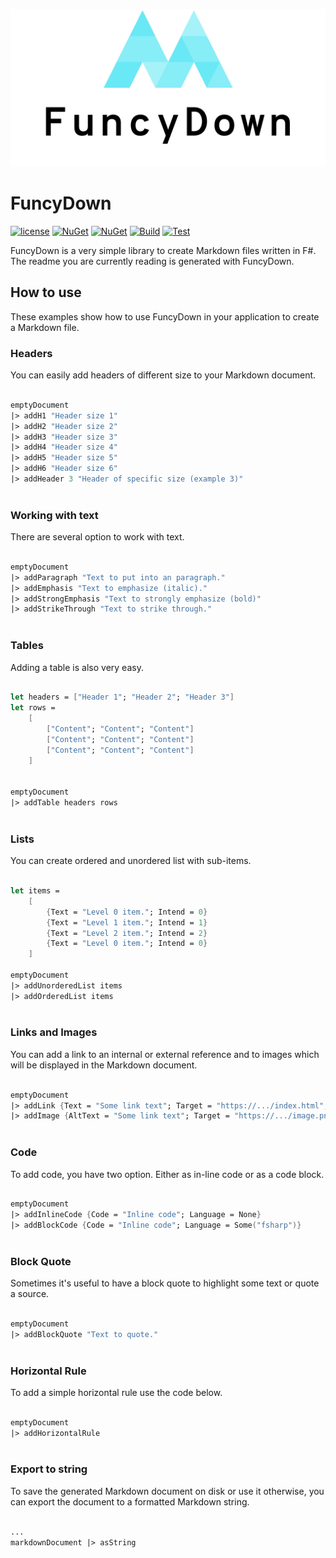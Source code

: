 ![FuncyDown Logo](https://github.com/GDATASoftwareAG/FuncyDown/blob/master/resource/linkedin_banner_image_1.png?raw=true "Markdown - FuncyDown")
# FuncyDown


[![license](https://img.shields.io/github/license/GDATASoftwareAG/FuncyDown.svg)](https://raw.githubusercontent.com/GDATASoftwareAG/FuncyDown/master/LICENSE)
[![NuGet](https://img.shields.io/nuget/v/FuncyDown.svg)](https://www.nuget.org/packages/FuncyDown/)
[![NuGet](https://img.shields.io/nuget/dt/FuncyDown.svg)](https://www.nuget.org/packages/FuncyDown/)
[![Build](https://img.shields.io/azure-devops/build/gdatasoftware/FuncyDown/4.svg)](https://dev.azure.com/gdatasoftware/FuncyDown/_build?definitionId=4)
[![Test](https://img.shields.io/azure-devops/tests/gdatasoftware/FuncyDown/4.svg)](https://dev.azure.com/gdatasoftware/FuncyDown/_build?definitionId=4)
        

FuncyDown is a very simple library to create Markdown files written in F#. The readme you are currently reading is generated with FuncyDown.

## How to use

These examples show how to use FuncyDown in your application to create a Markdown file.

### Headers

You can easily add headers of different size to your Markdown document.

```fsharp

emptyDocument
|> addH1 "Header size 1"
|> addH2 "Header size 2"
|> addH3 "Header size 3"
|> addH4 "Header size 4"
|> addH5 "Header size 5"
|> addH6 "Header size 6"
|> addHeader 3 "Header of specific size (example 3)"
        
```
### Working with text

There are several option to work with text.

```fsharp

emptyDocument
|> addParagraph "Text to put into an paragraph." 
|> addEmphasis "Text to emphasize (italic)."
|> addStrongEmphasis "Text to strongly emphasize (bold)"
|> addStrikeThrough "Text to strike through."
        
```
### Tables

Adding a table is also very easy.

```fsharp

let headers = ["Header 1"; "Header 2"; "Header 3"]
let rows =
    [
        ["Content"; "Content"; "Content"]
        ["Content"; "Content"; "Content"]
        ["Content"; "Content"; "Content"]
    ]
           
        
emptyDocument
|> addTable headers rows
        
```
### Lists

You can create ordered and unordered list with sub-items.

```fsharp

let items = 
    [
        {Text = "Level 0 item."; Intend = 0}
        {Text = "Level 1 item."; Intend = 1}
        {Text = "Level 2 item."; Intend = 2}
        {Text = "Level 0 item."; Intend = 0}
    ]

emptyDocument 
|> addUnorderedList items
|> addOrderedList items
        
```
### Links and Images

You can add a link to an internal or external reference and to images which will be displayed in the Markdown document.

```fsharp

emptyDocument
|> addLink {Text = "Some link text"; Target = "https://.../index.html"; Title = Some("Optional title")}
|> addImage {AltText = "Some link text"; Target = "https://.../image.png"; Title = Some("Optional title")}
        
```
### Code

To add code, you have two option. Either as in-line code or as a code block.

```fsharp

emptyDocument
|> addInlineCode {Code = "Inline code"; Language = None}
|> addBlockCode {Code = "Inline code"; Language = Some("fsharp")}
        
```
### Block Quote

Sometimes it's useful to have a block quote to highlight some text or quote a source.

```fsharp

emptyDocument
|> addBlockQuote "Text to quote."
        
```
### Horizontal Rule

To add a simple horizontal rule use the code below.

```fsharp

emptyDocument
|> addHorizontalRule
        
```
### Export to string

To save the generated Markdown document on disk or use it otherwise, you can export the document to a formatted Markdown string.

```fsharp

...
markdownDocument |> asString
        
```
